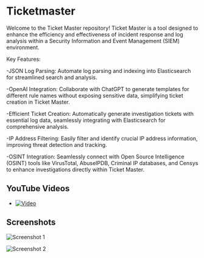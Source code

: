 # Ticketmaster
 Welcome to the Ticket Master repository! Ticket Master is a tool designed to enhance the efficiency and effectiveness of incident response and log analysis within a Security Information and Event Management (SIEM) environment.

Key Features:

-JSON Log Parsing: Automate log parsing and indexing into Elasticsearch for streamlined search and analysis.

-OpenAI Integration: Collaborate with ChatGPT to generate templates for different rule names without exposing sensitive data, simplifying ticket creation in Ticket Master.

-Efficient Ticket Creation: Automatically generate investigation tickets with essential log data, seamlessly integrating with Elasticsearch for comprehensive analysis.

-IP Address Filtering: Easily filter and identify crucial IP address information, improving threat detection and tracking.

-OSINT Integration: Seamlessly connect with Open Source Intelligence (OSINT) tools like VirusTotal, AbuseIPDB, Criminal IP databases, and Censys to enhance investigations directly within Ticket Master.



## YouTube Videos

- [![Video ](#)](https://youtu.be/p83fxhX6tXg?si=F3BDF28QoR99QbyP)



## Screenshots

![Screenshot 1](src\Components\Photos\1.png)

![Screenshot 2](Images/screenshot2.png)

